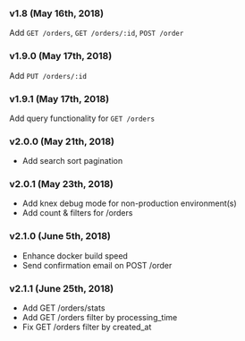 ### v1.8 (May 16th, 2018)
Add `GET /orders`, `GET /orders/:id`, `POST /order`

### v1.9.0 (May 17th, 2018)
Add `PUT /orders/:id`

### v1.9.1 (May 17th, 2018)
Add query functionality for `GET /orders`

### v2.0.0 (May 21th, 2018)
- Add search sort pagination

### v2.0.1 (May 23th, 2018)
- Add knex debug mode for non-production environment(s)
- Add count & filters for /orders

### v2.1.0 (June 5th, 2018)
- Enhance docker build speed
- Send confirmation email on POST /order

### v2.1.1 (June 25th, 2018)
- Add GET /orders/stats
- Add GET /orders filter by processing_time
- Fix GET /orders filter by created_at